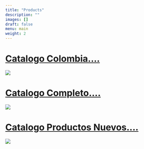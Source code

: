 ```yaml
---
title: "Products"
description: ""
images: []
draft: false
menu: main
weight: 2
---
```


# [Catalogo Colombia....](/documents/catalogoColombia.pdf)
[![](/images/catalogo.png )](/documents/catalogoCompleto.pdf)

# [Catalogo Completo....](/documents/catalogoColombia.pdf)
[![](/images/catalogo.png )](/documents/catalogoCompleto.pdf)

# [Catalogo Productos Nuevos....](/documents/catalogoProductosNuevos.pdf)
[![](/images/catalogo.png )](/documents/catalogoProductosNuevos.pdf)